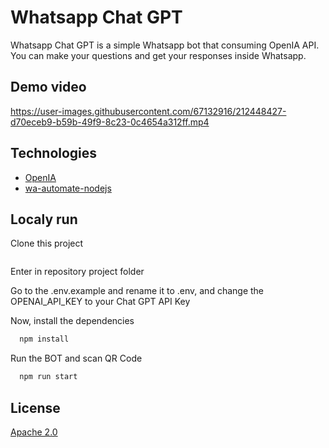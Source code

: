 # Whatsapp Chat GPT

Whatsapp Chat GPT is a simple Whatsapp bot that consuming OpenIA API. You can make your questions and get your responses inside Whatsapp.

## Demo video

https://user-images.githubusercontent.com/67132916/212448427-d70eceb9-b59b-49f9-8c23-0c4654a312ff.mp4

## Technologies

- [OpenIA](https://beta.openai.com/)
- [wa-automate-nodejs](https://github.com/open-wa/wa-automate-nodejs)

## Localy run

Clone this project

```bash

```

Enter in repository project folder

Go to the .env.example and rename it to .env, and change the OPENAI_API_KEY to your Chat GPT API Key

Now, install the dependencies

```bash
  npm install
```

Run the BOT and scan QR Code

```bash
  npm run start
```

## License

[Apache 2.0](https://choosealicense.com/licenses/apache-2.0/)
